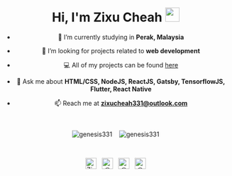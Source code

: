<div style="text-align: center;">
<h5 align="center">
<h1 align="center">Hi, I'm Zixu Cheah <img src="https://emojis.slackmojis.com/emojis/images/1570211625/6611/wave-animated.gif" width="32" height="32"/></h1>

- 🔭 I’m currently studying in **Perak, Malaysia**

- 👯 I’m looking for projects related to **web development**

- 💻 All of my projects can be found [here](https://genesis331.github.io/)

- 💬 Ask me about **HTML/CSS, NodeJS, ReactJS, Gatsby, TensorflowJS, Flutter, React Native**

- 📫 Reach me at **zixucheah331@outlook.com**

<br/>
<p align="center">
<img src="https://github-readme-stats.vercel.app/api?username=genesis331&show_icons=true" alt="genesis331" align="center"/>
&nbsp;&nbsp;
<img src="https://github-readme-stats.vercel.app/api/top-langs/?username=genesis331" alt="genesis331" align="center"/>
</p>
<br/>
<p align="center">
<a href="https://fb.com/zixucheah331" target="blank"><img align="center" src="https://simpleicons.org/icons/facebook.svg" alt="Zixu Cheah" height="25" width="25"/></a>
&nbsp;
<a href="https://instagram.com/zixucheah331" target="blank"><img align="center" src="https://simpleicons.org/icons/instagram.svg" alt="@zixucheah331" height="25" width="25"/></a>
&nbsp;
<a href="https://github.com/genesis331" target="blank"><img align="center" src="https://simpleicons.org/icons/github.svg" alt="@genesis331" height="25" width="25"/></a>
&nbsp;
<a href="https://gitlab.com/genesis331" target="blank"><img align="center" src="https://simpleicons.org/icons/gitlab.svg" alt="@genesis331" height="25" width="25"/></a>
</p>
<br>
